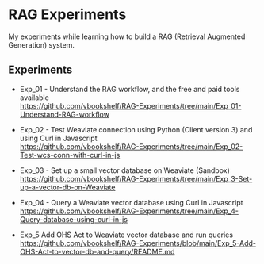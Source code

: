 # RAG Experiments
My experiments while learning how to build a RAG (Retrieval Augmented Generation) system.
<br>

## Experiments

- Exp_01 - Understand the RAG workflow, and the free and paid tools available<br>
https://github.com/vbookshelf/RAG-Experiments/tree/main/Exp_01-Understand-RAG-workflow

- Exp_02 - Test Weaviate connection using Python (Client version 3) and using Curl in Javascript<br>
https://github.com/vbookshelf/RAG-Experiments/tree/main/Exp_02-Test-wcs-conn-with-curl-in-js

- Exp_03 - Set up a small vector database on Weaviate (Sandbox)<br>
https://github.com/vbookshelf/RAG-Experiments/tree/main/Exp_3-Set-up-a-vector-db-on-Weaviate

- Exp_04 - Query a Weaviate vector database using Curl in Javascript<br>
https://github.com/vbookshelf/RAG-Experiments/tree/main/Exp_4-Query-database-using-curl-in-js

- Exp_5 Add OHS Act to Weaviate vector database and run queries<br>
https://github.com/vbookshelf/RAG-Experiments/blob/main/Exp_5-Add-OHS-Act-to-vector-db-and-query/README.md
